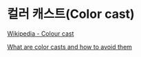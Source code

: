 # 컬러 캐스트(Color cast)

[Wikipedia - Colour cast](https://en.wikipedia.org/wiki/Colour_cast)

[What are color casts and how to avoid them](https://www.theclickcommunity.com/blog/color-casts-avoid-remove/)